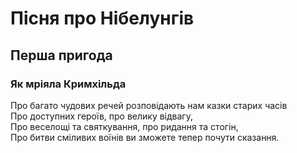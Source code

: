 # Пісня про Нібелунгів

## Перша пригода

### Як мріяла Кримхільда

Про багато чудових речей розповідають нам казки старих часів<br>
Про доступних героїв, про велику відвагу,<br>
Про веселощі та святкування, про ридання та стогін,<br>
Про битви сміливих воїнів ви зможете тепер почути сказання.<br>



